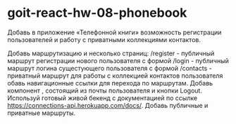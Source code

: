 # goit-react-hw-08-phonebook

Добавь в приложение «Телефонной книги» возможность регистрации пользователей и работу с приватными
коллекциями контактов.

Добавь маршрутизацию и несколько страниц: /register - публичный маршрут регистрации нового
пользователя с формой
/login - публичный маршрут логина сущестующего пользователя с формой
/contacts - приватный маршрут для работы с коллекцией контактов пользователя обавь навигационные
ссылки для перехода по маршрутам.
Добавь компонент <UserMenu>, состоящий из почты пользователя и кнопки Logout.
Используй готовый живой бекенд с документацией по ссылке https://connections-api.herokuapp.com/docs/.
Добавь публичные и приватные маршруты.

